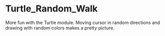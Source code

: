 # Turtle_Random_Walk
More fun with the Turtle module. Moving cursor in random directions and drawing with random colors makes a pretty picture.
